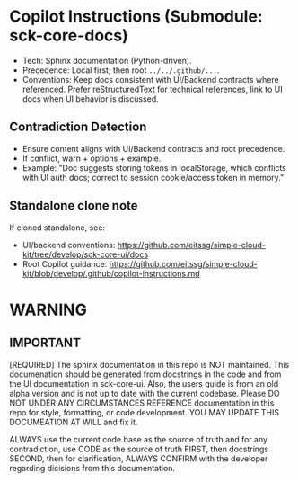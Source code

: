 # Copilot Instructions (Submodule: sck-core-docs)

- Tech: Sphinx documentation (Python-driven).
- Precedence: Local first; then root `../../.github/...`.
- Conventions: Keep docs consistent with UI/Backend contracts where referenced. Prefer reStructuredText for technical references, link to UI docs when UI behavior is discussed.

## Contradiction Detection
- Ensure content aligns with UI/Backend contracts and root precedence.
- If conflict, warn + options + example.
- Example: "Doc suggests storing tokens in localStorage, which conflicts with UI auth docs; correct to session cookie/access token in memory."

## Standalone clone note
If cloned standalone, see:
- UI/backend conventions: https://github.com/eitssg/simple-cloud-kit/tree/develop/sck-core-ui/docs
- Root Copilot guidance: https://github.com/eitssg/simple-cloud-kit/blob/develop/.github/copilot-instructions.md
 
# WARNING

## IMPORTANT

[REQUIRED] The sphinx documentation in this repo is NOT maintained.  This documenation should be generated from docstrings in the code and from the UI documentation in sck-core-ui.  Also, the users guide is from an old alpha version and is not up to date with the current codebase.  Please DO NOT UNDER ANY CIRCUMSTANCES REFERENCE documentation in this repo for style, formatting, or code development.  YOU MAY UPDATE THIS DOCUMEATION AT WILL and fix it.  

ALWAYS use the current code base as the source of truth and for any contradiction, use CODE as the source of truth FIRST, then docstrings SECOND, then for clarification, ALWAYS CONFIRM with the developer regarding dicisions from this documentation.